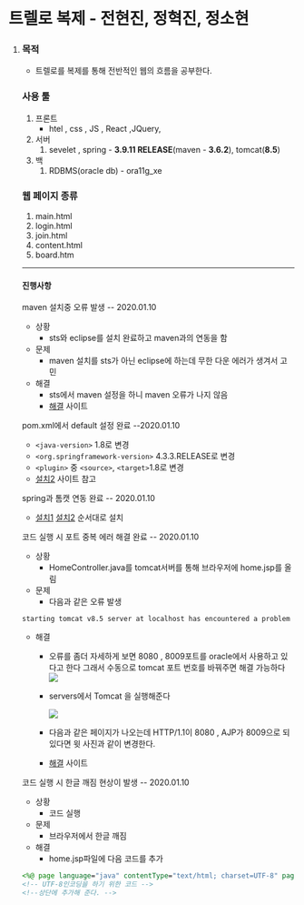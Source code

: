 # 트렐로 복제 - 전현진, 정혁진, 정소현

1. ### 목적

   - 트렐로를 복제를 통해 전반적인 웹의 흐름을 공부한다.

   ### 사용 툴

   1. 프론트
      - htel , css , JS , React ,JQuery, 
   2. 서버
      1. sevelet , spring - **3.9.11 RELEASE**(maven - **3.6.2**), tomcat(**8.5**)
   3. 백
      1. RDBMS(oracle db)  - ora11g_xe

   ### 웹 페이지 종류

   1. main.html
   2. login.html
   3. join.html
   4. content.html
   5. board.htm

   

   

   

   -------------

   #### 진행사항

   maven 설치중 오류 발생 -- 2020.01.10

   - 상황
     - sts와 eclipse를 설치 완료하고 maven과의 연동을 함
   - 문제
     - maven 설치를 sts가 아닌 eclipse에 하는데 무한 다운 에러가 생겨서 고민
   - 해결 
     - sts에서 maven 설정을 하니 maven 오류가 나지 않음 
     - [해결](https://aristatait.tistory.com/65) 사이트

   pom.xml에서 default 설정 완료 --2020.01.10

   - `<java-version>`  1.8로 변경
   - `<org.springframework-version>` 4.3.3.RELEASE로 변경
   - `<plugin>` 중 `<source>`, `<target>`1.8로 변경
   - [설치2](https://all-record.tistory.com/156) 사이트 참고

   spring과 톰캣 연동 완료 -- 2020.01.10

   - [설치1](https://all-record.tistory.com/46) [설치2](https://all-record.tistory.com/156) 순서대로 설치

    코드 실행 시 포트 중복 에러 해결 완료 -- 2020.01.10

   - 상황
     - HomeController.java를 tomcat서버를 통해 브라우저에 home.jsp를 올림
   - 문제
     - 다음과 같은 오류 발생

   ```word
   starting tomcat v8.5 server at localhost has encountered a problem
   ```

   - 해결 

     - 오류를 좀더 자세하게 보면 8080 , 8009포트를 oracle에서 사용하고 있다고 한다 그래서 수동으로 tomcat 포트 번호를 바꿔주면 해결 가능하다 ![](C:\Users\wjsxo\Downloads\clone_trello\ReadmeIMG1.png)

     - servers에서 Tomcat 을 실행해준다

       ![](C:\Users\wjsxo\Downloads\clone_trello\ReadmeIMG2.png)

     - 다음과 같은 페이지가 나오는데 HTTP/1.1이 8080 , AJP가 8009으로 되있다면 윗 사진과 같이 변경한다.

     - [해결](https://coding-factory.tistory.com/13)  사이트

   코드 실행 시 한글 깨짐 현상이 발생 -- 2020.01.10

   - 상황
     - 코드 실행
   - 문제
     - 브라우저에서 한글 깨짐
   - 해결
     - home.jsp파일에 다음 코드를 추가

   ```jsp
   <%@ page language="java" contentType="text/html; charset=UTF-8" pageEncoding="UTF-8" %>
   <!-- UTF-8인코딩을 하기 위한 코드 -->
   <!--상단에 추가해 준다. -->
   ```